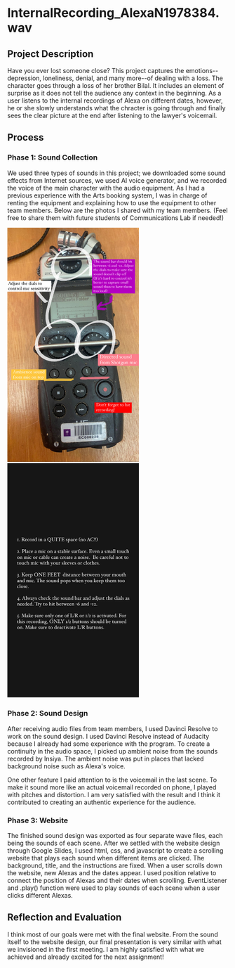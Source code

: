 # InternalRecording_AlexaN1978384.wav #
## Project Description ##
Have you ever lost someone close? This project captures the emotions--depression, loneliness, denial, and many more--of dealing with a loss. The character goes through a loss of her brother Bilal. It includes an element of surprise as it does not tell the audience any context in the beginning. As a user listens to the internal recordings of Alexa on different dates, however, he or she slowly understands what the chracter is going through and finally sees the clear picture at the end after listening to the lawyer's voicemail. 

## Process ##
### Phase 1: Sound Collection ###
We used three types of sounds in this project; we downloaded some sound effects from Internet sources, we used AI voice generator, and we recorded the voice of the main character with the audio equipment. As I had a previous experience with the Arts booking system, I was in charge of renting the equipment and explaining how to use the equipment to other team members. Below are the photos I shared with my team members. (Feel free to share them with future students of Communications Lab if needed!)

<img src="images/documentation1.JPG" width="300"/> <img src="images/documentation2.JPG" width="300"/> 

### Phase 2: Sound Design ### 
After receiving audio files from team members, I used Davinci Resolve to work on the sound design. I used Davinci Resolve instead of Audacity because I already had some experience with the program. To create a continuity in the audio space, I picked up ambient noise from the sounds recorded by Insiya. The ambient noise was put in places that lacked background noise such as Alexa's voice. 

One other feature I paid attention to is the voicemail in the last scene. To make it sound more like an actual voicemail recorded on phone, I played with pitches and distortion. I am very satisfied with the result and I think it contributed to creating an authentic experience for the audience. 

### Phase 3: Website ###
The finished sound design was exported as four separate wave files, each being the sounds of each scene. After we settled with the website design through Google Slides, I used html, css, and javascript to create a scrolling website that plays each sound when different items are clicked. The background, title, and the instructions are fixed. When a user scrolls down the website, new Alexas and the dates appear. I used position relative to connect the position of Alexas and their dates when scrolling. EventListener and .play() function were used to play sounds of each scene when a user clicks different Alexas. 

## Reflection and Evaluation ##
I think most of our goals were met with the final website. From the sound itself to the website design, our final presentation is very similar with what we invisioned in the first meeting. I am highly satisfied with what we achieved and already excited for the next assignment! 
